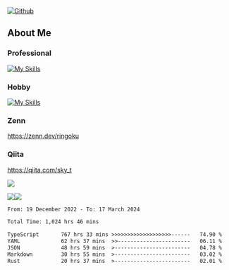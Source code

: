 [![Github](https://img.shields.io/github/followers/skyt-a?label=Follow&style=social)](https://github.com/skyt-a)

## About Me
### Professional
[![My Skills](https://skillicons.dev/icons?i=react,ts,js,nodejs,java,graphql,firebase,githubactions&theme=light)](https://skillicons.dev)
### Hobby
[![My Skills](https://skillicons.dev/icons?i=unity,rust,py&theme=light)](https://skillicons.dev)

### Zenn
https://zenn.dev/ringoku
### Qiita
https://qiita.com/sky_t


![](https://github-profile-summary-cards.vercel.app/api/cards/profile-details?username=skyt-a&theme=default)

![](https://github-profile-summary-cards.vercel.app/api/cards/repos-per-language?username=skyt-a&theme=default)![](https://github-profile-summary-cards.vercel.app/api/cards/stats?username=RinGoku&theme=default)

<!--START_SECTION:waka-->

```txt
From: 19 December 2022 - To: 17 March 2024

Total Time: 1,024 hrs 46 mins

TypeScript       767 hrs 33 mins >>>>>>>>>>>>>>>>>>>------   74.90 %
YAML             62 hrs 37 mins  >>-----------------------   06.11 %
JSON             48 hrs 59 mins  >------------------------   04.78 %
Markdown         30 hrs 55 mins  >------------------------   03.02 %
Rust             20 hrs 37 mins  >------------------------   02.01 %
```

<!--END_SECTION:waka-->
